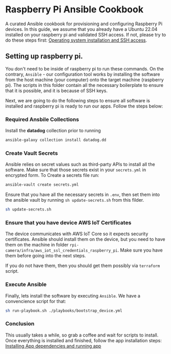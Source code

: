 # Raspberry Pi Ansible Cookbook
A curated Ansible cookbook for provisioning and configuring Raspberry Pi devices. In this guide, we assume that you already have a Ubuntu 22.04 installed on your raspberry pi and validated SSH access. If not, please try to do these steps first: [Operating system installation and SSH access](../os-setup/README.md).

## Setting up raspberry pi. 

You don't need to be inside of raspberry pi to run these commands. On the contrary, `Ansible` - our configuration tool works by installing the software from the host machine (your computer) onto the target machine (raspberry pi). The scripts in this folder contain all the necessary boilerplate to ensure that it is possible, and it is because of SSH keys. 

Next, we are going to do the following steps to ensure all software is installed and raspberry pi is ready to run our apps. Follow the steps below:


### Required Ansbile Collections

Install the **datadog** collection prior to running

```bash
ansible-galaxy collection install datadog.dd
```

### Create Vault Secrets

Ansible relies on secret values such as third-party APIs to install all the software. Make sure that those secrets exist in your `secrets.yml` in encrypted form. To Create a secrets file run: 

```bash
ansible-vault create secrets.yml
```

Ensure that you have all the necessary secrets in `.env`, then set them into the ansible vault by running `sh update-secrets.sh` from this filder.

```sh
sh update-secrets.sh
```

### Ensure that you have device AWS IoT Certificates

The device communicates with AWS IoT Core so it expects security certificates. Ansible should install them on the device, but you need to have them on the machine in folder `rpi-camera/infra/aws_iot_ssl_credentials_raspberry_pi`. Make sure you have them before going into the next steps. 

If you do not have them, then you should get them possibly via `terraform` script.

### Execute Ansible

Finally, lets install the software by executing `Ansible`. We have a convencience script for that: 

```bash
sh run-playbook.sh ./playbooks/bootstrap_device.yml
```

### Conclusion

This usually takes a while, so grab a coffee and wait for scripts to install. Once everything is installed and finished, follow the app installation steps: [Installing App dependencies and running app](../../rpi-camera-software/README.md)

